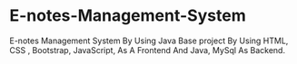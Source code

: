 # E-notes-Management-System
E-notes Management  System By Using  Java  Base project  By  Using  HTML, CSS , Bootstrap, JavaScript, As A Frontend And  Java,  MySql As  Backend.
